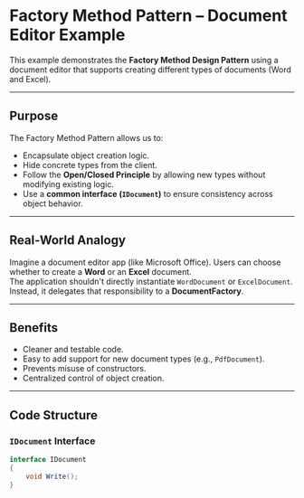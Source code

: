 ﻿# Factory Method Pattern – Document Editor Example

This example demonstrates the **Factory Method Design Pattern** using a document editor that supports creating different types of documents (Word and Excel).

---

## Purpose

The Factory Method Pattern allows us to:

- Encapsulate object creation logic.
- Hide concrete types from the client.
- Follow the **Open/Closed Principle** by allowing new types without modifying existing logic.
- Use a **common interface (`IDocument`)** to ensure consistency across object behavior.

---

## Real-World Analogy

Imagine a document editor app (like Microsoft Office). Users can choose whether to create a **Word** or an **Excel** document.  
The application shouldn't directly instantiate `WordDocument` or `ExcelDocument`. Instead, it delegates that responsibility to a **DocumentFactory**.

---

## Benefits

- Cleaner and testable code.
- Easy to add support for new document types (e.g., `PdfDocument`).
- Prevents misuse of constructors.
- Centralized control of object creation.

---

## Code Structure

### `IDocument` Interface

```csharp
interface IDocument
{
    void Write();
}
